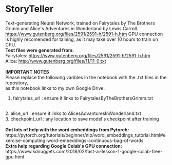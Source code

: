 # StoryTeller
Text-generating Neural Network, trained on Fairytales by The Brothers Grimm and Alice's Adventures in Wonderland by Lewis Carroll.
<br>
https://www.gutenberg.org/files/2591/2591-h/2591-h.htm
GPU connection is highly recomended for taining, as it may take over 10 hours to train on CPU.
<br>
<b>Text files were generated from:</b>
<br>
Fairytales: https://www.gutenberg.org/files/2591/2591-h/2591-h.htm
<br>
Alice: http://www.gutenberg.org/files/11/11-0.txt
<br>
<br>
<b>IMPORTANT NOTES</b>
<br>
Please replace the following varibles in the notebook with the .txt files in the repository,
<br>
as this notebook links to my own Google Drive.
<br>
1. fairytales_url : ensure it links to FairytalesByTheBrothersGrimm.txt
<br>
2. alice_url : ensure it links to AlicesAdvanturesInWonderland.txt
<br>
3. checkpoint_url : any location to save model's checkpoint after training
<br>
<br>
<b>Got lots of help with the word embeddings from Pytorch:</b>
<br>
https://pytorch.org/tutorials/beginner/nlp/word_embeddings_tutorial.html#exercise-computing-word-embeddings-continuous-bag-of-words
<br>
<b>Extra help regarding Google Colab's GPU connection:</b>
<br>
https://www.kdnuggets.com/2018/02/fast-ai-lesson-1-google-colab-free-gpu.html
